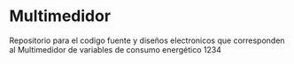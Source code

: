 # Multimedidor
Repositorio para el codigo fuente y diseños electronicos que corresponden al Multimedidor de variables de consumo energético 1234
